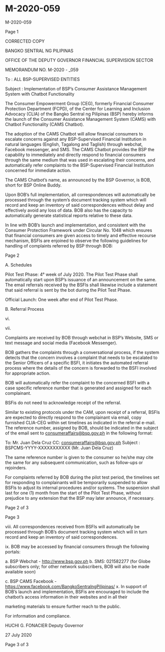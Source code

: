 # M-2020-059

M-2020-059

Page 1

CORRECTED COPY

BANGKO SENTRAL NG PILIPINAS

OFFICE OF THE DEPUTY GOVERNOR FINANCIAL SUPERVISION SECTOR

MEMORANDUM NO. M-2020 - _059

To : ALL BSP-SUPERVISED ENTITIES

Subject : Implementation of BSP’s Consumer Assistance Management System with Chatbot Functionality

The Consumer Empowerment Group (CEG), formerly Financial Consumer Protection Department (FCPD), of the Center for Learning and Inclusion Advocacy (CLIA) of the Bangko Sentral ng Pilipinas (BSP) hereby informs the launch of the Consumer Assistance Management System (CAMS) with Chatbot Functionality (CAMS Chatbot).

The adoption of the CAMS Chatbot will allow financial consumers to escalate concerns against any BSP-Supervised Financial Institution in natural languages (English, Tagalong and Taglish) through webchat, Facebook messenger, and SMS. The CAMS Chatbot provides the BSP the capability to immediately and directly respond to financial consumers through the same medium that was used in escalating their concerns, and automatically refer complaints to the BSP-Supervised Financial Institution concerned for immediate action.

The CAMS Chatbot’s name, as announced by the BSP Governor, is BOB, short for BSP Online Buddy.

Upon BOB’s full implementation, all correspondences will automatically be processed through the system’s document tracking system which will record and keep an inventory of said correspondences without delay and effectively avoid any loss of data. BOB also has the capacity to automatically generate statistical reports relative to these data.

In line with BOB’s launch and implementation, and consistent with the Consumer Protection Framework under Circular No. 1048 which ensures that financial consumers are given access to timely and effective recourse mechanism, BSFls are enjoined to observe the following guidelines for handling of complaints referred by BSP through BOB:

Page 2

A. Schedules

Pilot Test Phase: 4° week of July 2020. The Pilot Test Phase shall automatically start upon BSP’s issuance of an announcement on the same. The email referrals received by the BSFls shall likewise include a statement that said referral is sent by the bot during the Pilot Test Phase.

Official Launch: One week after end of Pilot Test Phase.

B. Referral Process

vi.

vii.

Complaints are received by BOB through webchat in BSP’s Website, SMS or text message and social media (Facebook Messenger).

BOB gathers the complaints through a conversational process, if the system detects that the concern involves a complaint that needs to be escalated to the Senior Officers of a specific BSFI, it initiates the automated referral process where the details of the concern is forwarded to the BSFI involved for appropriate action.

BOB will automatically refer the complaint to the concerned BSFI with a case specific reference number that is generated and assigned for each complainant.

BSFis do not need to acknowledge receipt of the referral.

Similar to existing protocols under the CAM, upon receipt of a referral, BSFls are expected to directly respond to the complainant via email, copy furnished CLIA-CEG within set timelines as indicated in the referral e-mail. The reference number, assigned by BOB, should be indicated in the subject of the email sent to consumeraffairs@bsp.gov.ph in the following format:

To: Mr. Juan Dela Cruz CC: consumeraffairs@bsp.gov.ph Subject : BSPCMS-YYYY-XXXXXXXXXXX (Mr. Juan Dela Cruz)

The same reference number is given to the consumer so he/she may cite the same for any subsequent communication, such as follow-ups or rejoinders.

For complaints referred by BOB during the pilot test period, the timelines set for responding to complainants will be temporarily suspended to allow BSFls to adjust its internal procedures and/or systems. The suspension shall last for one (1) month from the start of the Pilot Test Phase, without prejudice to any extension that the BSP may later announce, if necessary.

Page 2 of 3

Page 3

viii. All correspondences received from BSFls will automatically be processed through BOB’s document tracking system which will in turn record and keep an inventory of said correspondences.

ix. BOB may be accessed by financial consumers through the following portals:

a. BSP Webchat - http://www.bsp.gov.ph b. SMS: 021582277 (for Globe subscribers only; for other network subscribers, BOB will also be made available soon)

c. BSP CAMS Facebook - https://www.facebook.com/BangkoSentralngPilipinas/ x. In support of BOB’s launch and implementation, BSFis are encouraged to include the chatbot’s access information in their websites and in all their

marketing materials to ensure further reach to the public.

For information and compliance.

HUCHI G. FONACIER Deputy Governor

27 July 2020

Page 3 of 3